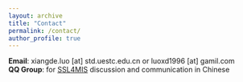 ```yaml
---
layout: archive
title: "Contact"
permalink: /contact/
author_profile: true
---
```

<b>Email</b>: xiangde.luo [at] std.uestc.edu.cn or luoxd1996 [at] gamil.com<br>
<b>QQ Group</b>: for [SSL4MIS](https://github.com/HiLab-git/SSL4MIS) discussion and communication in Chinese<br>

